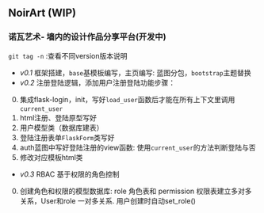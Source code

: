 ## NoirArt (WIP)
### 诺瓦艺术- 墙内的设计作品分享平台(开发中)      

`git tag -n` :查看不同version版本说明      

- *v0.1* 框架搭建，`base`基模板编写，主页编写: 蓝图分包，`bootstrap`主题替换
- *v0.2* 注册登陆逻辑，添加用户注册登陆功能步骤：    

0. 集成flask-login，init，写好`load_user`函数后才能在所有上下文里调用`current_user`
1. html注册、登陆原型写好 
2. 用户模型类（数据库建表） 
3. 登陆注册表单`FlaskForm`类写好 
4. auth蓝图中写好登陆注册的view函数: 使用`current_user`的方法判断登陆与否
5. 修改对应模板html类     

- *v0.3* RBAC 基于权限的角色控制    

0. 创建角色和权限的模型数据库: role 角色表和 permission 权限表建立多对多关系，User和role 一对多关系. 用户创建时自动set_role()